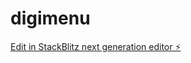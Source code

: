 # digimenu

[Edit in StackBlitz next generation editor ⚡️](https://stackblitz.com/~/github.com/Helia-sk/digimenu)